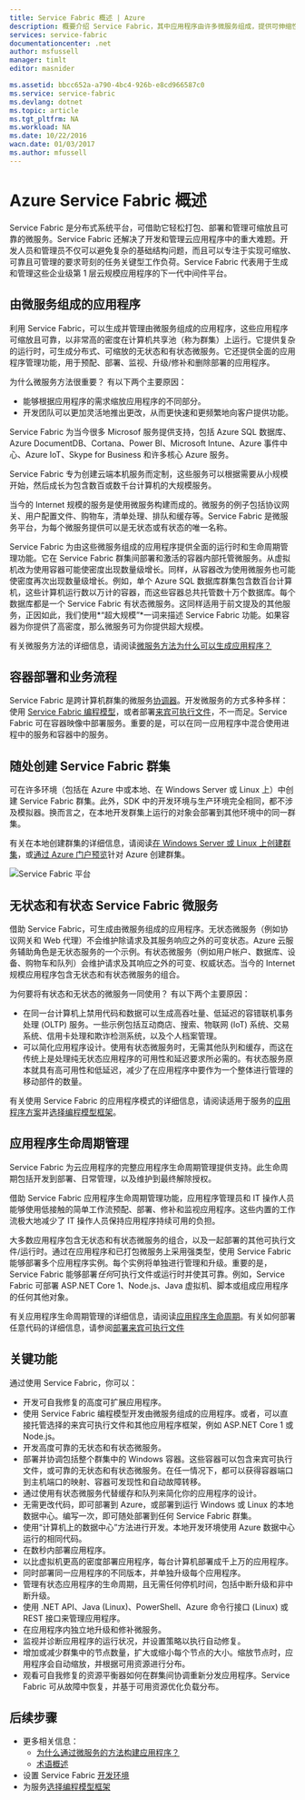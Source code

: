 ```yaml
---
title: Service Fabric 概述 | Azure
description: 概要介绍 Service Fabric，其中应用程序由许多微服务组成，提供可伸缩性和恢复能力。Service Fabric 是分布式系统平台，用于生成面向云的可缩放、可靠且可管理的应用程序。
services: service-fabric
documentationcenter: .net
author: msfussell
manager: timlt
editor: masnider

ms.assetid: bbcc652a-a790-4bc4-926b-e8cd966587c0
ms.service: service-fabric
ms.devlang: dotnet
ms.topic: article
ms.tgt_pltfrm: NA
ms.workload: NA
ms.date: 10/22/2016
wacn.date: 01/03/2017
ms.author: mfussell
---
```


# Azure Service Fabric 概述
Service Fabric 是分布式系统平台，可借助它轻松打包、部署和管理可缩放且可靠的微服务。Service Fabric 还解决了开发和管理云应用程序中的重大难题。开发人员和管理员不仅可以避免复杂的基础结构问题，而且可以专注于实现可缩放、可靠且可管理的要求苛刻的任务关键型工作负荷。Service Fabric 代表用于生成和管理这些企业级第 1 层云规模应用程序的下一代中间件平台。

## 由微服务组成的应用程序
利用 Service Fabric，可以生成并管理由微服务组成的应用程序，这些应用程序可缩放且可靠，以非常高的密度在计算机共享池（称为群集）上运行。它提供复杂的运行时，可生成分布式、可缩放的无状态和有状态微服务。它还提供全面的应用程序管理功能，用于预配、部署、监视、升级/修补和删除部署的应用程序。

为什么微服务方法很重要？ 有以下两个主要原因：

* 能够根据应用程序的需求缩放应用程序的不同部分。
* 开发团队可以更加灵活地推出更改，从而更快速和更频繁地向客户提供功能。

Service Fabric 为当今很多 Microsof 服务提供支持，包括 Azure SQL 数据库、Azure DocumentDB、Cortana、Power BI、Microsoft Intune、Azure 事件中心、Azure IoT、Skype for Business 和许多核心 Azure 服务。

Service Fabric 专为创建云端本机服务而定制，这些服务可以根据需要从小规模开始，然后成长为包含数百或数千台计算机的大规模服务。

当今的 Internet 规模的服务是使用微服务构建而成的。微服务的例子包括协议网关、用户配置文件、购物车，清单处理、排队和缓存等。Service Fabric 是微服务平台，为每个微服务提供可以是无状态或有状态的唯一名称。

Service Fabric 为由这些微服务组成的应用程序提供全面的运行时和生命周期管理功能。它在 Service Fabric 群集间部署和激活的容器内部托管微服务。从虚拟机改为使用容器可能使密度出现数量级增长。同样，从容器改为使用微服务也可能使密度再次出现数量级增长。例如，单个 Azure SQL 数据库群集包含数百台计算机，这些计算机运行数以万计的容器，而这些容器总共托管数十万个数据库。每个数据库都是一个 Service Fabric 有状态微服务。这同样适用于前文提及的其他服务，正因如此，我们使用*“超大规模”*一词来描述 Service Fabric 功能。如果容器为你提供了高密度，那么微服务可为你提供超大规模。

有关微服务方法的详细信息，请阅读[微服务方法为什么可以生成应用程序？](./service-fabric-overview-microservices.md)

## 容器部署和业务流程
Service Fabric 是跨计算机群集的微服务[协调器](./service-fabric-cluster-resource-manager-introduction.md)。开发微服务的方式多种多样：使用 [Service Fabric 编程模型](./service-fabric-choose-framework.md)，或者部署[来宾可执行文件](./service-fabric-deploy-existing-app.md)，不一而足。Service Fabric 可在容器映像中部署服务。重要的是，可以在同一应用程序中混合使用进程中的服务和容器中的服务。
## 随处创建 Service Fabric 群集
可在许多环境（包括在 Azure 中或本地、在 Windows Server 或 Linux 上）中创建 Service Fabric 群集。此外，SDK 中的开发环境与生产环境完全相同，都不涉及模拟器。换而言之，在本地开发群集上运行的对象会部署到其他环境中的同一群集。

有关在本地创建群集的详细信息，请阅读[在 Windows Server 或 Linux 上创建群集](./service-fabric-deploy-anywhere.md)，或[通过 Azure 门户预览](./service-fabric-cluster-creation-via-portal.md)针对 Azure 创建群集。

![Service Fabric 平台][Image1]  

## 无状态和有状态 Service Fabric 微服务
借助 Service Fabric，可生成由微服务组成的应用程序。无状态微服务（例如协议网关和 Web 代理）不会维护除请求及其服务响应之外的可变状态。Azure 云服务辅助角色是无状态服务的一个示例。有状态微服务（例如用户帐户、数据库、设备、购物车和队列）会维护请求及其响应之外的可变、权威状态。当今的 Internet 规模应用程序包含无状态和有状态微服务的组合。

为何要将有状态和无状态的微服务一同使用？ 有以下两个主要原因：

* 在同一台计算机上禁用代码和数据可以生成高吞吐量、低延迟的容错联机事务处理 (OLTP) 服务。一些示例包括互动商店、搜索、物联网 (IoT) 系统、交易系统、信用卡处理和欺诈检测系统，以及个人档案管理。
* 可以简化应用程序设计。使用有状态微服务时，无需其他队列和缓存，而这在传统上是处理纯无状态应用程序的可用性和延迟要求所必需的。有状态服务原本就具有高可用性和低延迟，减少了在应用程序中要作为一个整体进行管理的移动部件的数量。

有关使用 Service Fabric 的应用程序模式的详细信息，请阅读适用于服务的[应用程序方案](./service-fabric-application-scenarios.md)并[选择编程模型框架](./service-fabric-choose-framework.md)。

## 应用程序生命周期管理
Service Fabric 为云应用程序的完整应用程序生命周期管理提供支持。此生命周期包括开发到部署、日常管理，以及维护到最终解除授权。

借助 Service Fabric 应用程序生命周期管理功能，应用程序管理员和 IT 操作人员能够使用低接触的简单工作流预配、部署、修补和监视应用程序。这些内置的工作流极大地减少了 IT 操作人员保持应用程序持续可用的负担。

大多数应用程序包含无状态和有状态微服务的组合，以及一起部署的其他可执行文件/运行时。通过在应用程序和已打包微服务上采用强类型，使用 Service Fabric 能够部署多个应用程序实例。每个实例将单独进行管理和升级。重要的是，Service Fabric 能够部署*任何*可执行文件或运行时并使其可靠。例如，Service Fabric 可部署 ASP.NET Core 1、Node.js、Java 虚拟机、脚本或组成应用程序的任何其他对象。

有关应用程序生命周期管理的详细信息，请阅读[应用程序生命周期](./service-fabric-application-lifecycle.md)。有关如何部署任意代码的详细信息，请参阅[部署来宾可执行文件](./service-fabric-deploy-existing-app.md)

## 关键功能
通过使用 Service Fabric，你可以：

* 开发可自我修复的高度可扩展应用程序。
* 使用 Service Fabric 编程模型开发由微服务组成的应用程序。或者，可以直接托管选择的来宾可执行文件和其他应用程序框架，例如 ASP.NET Core 1 或 Node.js。
* 开发高度可靠的无状态和有状态微服务。
* 部署并协调包括整个群集中的 Windows 容器。这些容器可以包含来宾可执行文件，或可靠的无状态和有状态微服务。在任一情况下，都可以获得容器端口到主机端口的映射、容器可发现性和自动故障转移。
* 通过使用有状态微服务代替缓存和队列来简化你的应用程序的设计。
* 无需更改代码，即可部署到 Azure，或部署到运行 Windows 或 Linux 的本地数据中心。编写一次，即可随处部署到任何 Service Fabric 群集。
* 使用“计算机上的数据中心”方法进行开发。本地开发环境使用 Azure 数据中心运行的相同代码。
* 在数秒内部署应用程序。
* 以比虚拟机更高的密度部署应用程序，每台计算机部署成千上万的应用程序。
* 同时部署同一应用程序的不同版本，并单独升级每个应用程序。
* 管理有状态应用程序的生命周期，且无需任何停机时间，包括中断升级和非中断升级。
* 使用 .NET API、Java (Linux)、PowerShell、Azure 命令行接口 (Linux) 或 REST 接口来管理应用程序。
* 在应用程序内独立地升级和修补微服务。
* 监视并诊断应用程序的运行状况，并设置策略以执行自动修复。
* 增加或减少群集中的节点数量，扩大或缩小每个节点的大小。缩放节点时，应用程序会自动缩放，并根据可用资源进行分布。
* 观看可自我修复的资源平衡器如何在群集间协调重新分发应用程序。Service Fabric 可从故障中恢复，并基于可用资源优化负载分布。

<!--Every topic should have next steps and links to the next logical set of content to keep the customer engaged-->
## 后续步骤
* 更多相关信息：
    * [为什么通过微服务的方法构建应用程序？](./service-fabric-overview-microservices.md)
    * [术语概述](./service-fabric-technical-overview.md)
* 设置 Service Fabric [开发环境](./service-fabric-get-started.md)
* 为服务[选择编程模型框架](./service-fabric-choose-framework.md)

[Image1]: ./media/service-fabric-overview/Service-Fabric-Overview.png

<!---HONumber=Mooncake_Quality_Review_1230_2016-->